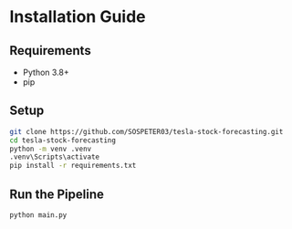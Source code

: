 # Installation Guide

## Requirements
- Python 3.8+
- pip

## Setup
```bash
git clone https://github.com/SOSPETER03/tesla-stock-forecasting.git
cd tesla-stock-forecasting
python -m venv .venv
.venv\Scripts\activate
pip install -r requirements.txt
```

## Run the Pipeline
```bash
python main.py
```
